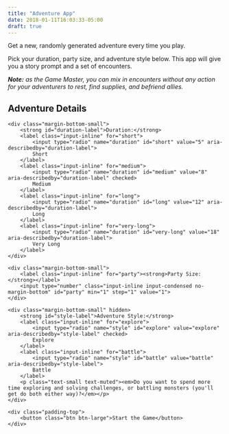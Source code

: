 ```yaml
---
title: "Adventure App"
date: 2018-01-11T16:03:33-05:00
draft: true
---
```


Get a new, randomly generated adventure every time you play.

Pick your duration, party size, and adventure style below. This app will give you a story prompt and a set of encounters.

_**Note:** as the Game Master, you can mix in encounters without any action for your adventurers to rest, find supplies, and befriend allies._

<form id="new-game" tabindex="-1">
	<h2>Adventure Details</h2>

	<div class="margin-bottom-small">
		<strong id="duration-label">Duration:</strong>
		<label class="input-inline" for="short">
			<input type="radio" name="duration" id="short" value="5" aria-describedby="duration-label">
			Short
		</label>
		<label class="input-inline" for="medium">
			<input type="radio" name="duration" id="medium" value="8" aria-describedby="duration-label" checked>
			Medium
		</label>
		<label class="input-inline" for="long">
			<input type="radio" name="duration" id="long" value="12" aria-describedby="duration-label">
			Long
		</label>
		<label class="input-inline" for="very-long">
			<input type="radio" name="duration" id="very-long" value="18" aria-describedby="duration-label">
			Very Long
		</label>
	</div>

	<div class="margin-bottom-small">
		<label class="input-inline" for="party"><strong>Party Size:</strong></label>
		<input type="number" class="input-inline input-condensed no-margin-bottom" id="party" min="1" step="1" value="1">
	</div>

	<div class="margin-bottom-small" hidden>
		<strong id="style-label">Adventure Style:</strong>
		<label class="input-inline" for="explore">
			<input type="radio" name="style" id="explore" value="explore" aria-describedby="style-label" checked>
			Explore
		</label>
		<label class="input-inline" for="battle">
			<input type="radio" name="style" id="battle" value="battle" aria-describedby="style-label">
			Battle
		</label>
		<p class="text-small text-muted"><em>Do you want to spend more time exploring and solving challenges, or battling monsters (you'll get do both either way)?</em></p>
	</div>

	<div class="padding-top">
		<button class="btn btn-large">Start the Game</button>
	</div>
</form>

<div id="app"></div>
<div id="controls"></div>